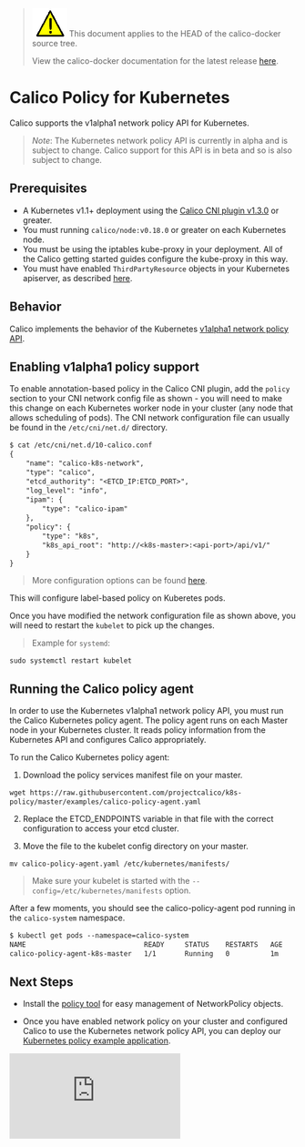 <!--- master only -->
> ![warning](../../images/warning.png) This document applies to the HEAD of the calico-docker source tree.
>
> View the calico-docker documentation for the latest release [here](https://github.com/projectcalico/calico-containers/blob/v0.19.0/README.md).
<!--- else
> You are viewing the calico-docker documentation for release **release**.
<!--- end of master only -->

# Calico Policy for Kubernetes
Calico supports the v1alpha1 network policy API for Kubernetes.
> *Note*: The Kubernetes network policy API is currently in alpha and is subject to change. Calico support for this API is in beta and so is also subject to change.

## Prerequisites
* A Kubernetes v1.1+ deployment using the [Calico CNI plugin v1.3.0](https://github.com/projectcalico/calico-cni/releases/latest) or greater.
* You must running `calico/node:v0.18.0` or greater on each Kubernetes node.
* You must be using the iptables kube-proxy in your deployment. All of the Calico getting started guides configure the kube-proxy in this way.
* You must have enabled `ThirdPartyResource` objects in your Kubernetes apiserver, as described [here](https://github.com/caseydavenport/kubernetes/blob/network-policy/docs/admin/network-policy.md#enabling-network-policy).

## Behavior
Calico implements the behavior of the Kubernetes [v1alpha1 network policy API](https://github.com/caseydavenport/kubernetes/blob/network-policy/docs/admin/network-policy.md#network-policy-in-kubernetes).

## Enabling v1alpha1 policy support

To enable annotation-based policy in the Calico CNI plugin, add the `policy` section to your CNI network config file as shown - you will need to make this change on each Kubernetes worker node in your cluster (any node that allows scheduling of pods).  The CNI network configuration file can usually be found in the `/etc/cni/net.d/` directory.
```
$ cat /etc/cni/net.d/10-calico.conf
{
    "name": "calico-k8s-network",
    "type": "calico",
    "etcd_authority": "<ETCD_IP:ETCD_PORT>",
    "log_level": "info",
    "ipam": {
        "type": "calico-ipam"
    },
    "policy": {
        "type": "k8s",
        "k8s_api_root": "http://<k8s-master>:<api-port>/api/v1/"
    }
}
```
> More configuration options can be found [here](https://github.com/projectcalico/calico-cni/blob/master/configuration.md).

This will configure label-based policy on Kuberetes pods.

Once you have modified the network configuration file as shown above, you will need to restart the `kubelet` to pick up the changes.

>Example for `systemd`:
```
sudo systemctl restart kubelet
```

## Running the Calico policy agent
In order to use the Kubernetes v1alpha1 network policy API, you must run the
Calico Kubernetes policy agent.  The policy agent runs on each Master node in your
Kubernetes cluster.  It reads policy information from the Kubernetes API and
configures Calico appropriately.

To run the Calico Kubernetes policy agent:

1. Download the policy services manifest file on your master.
```
wget https://raw.githubusercontent.com/projectcalico/k8s-policy/master/examples/calico-policy-agent.yaml
```

2. Replace the ETCD_ENDPOINTS variable in that file with the correct configuration to access your etcd cluster.

3. Move the file to the kubelet config directory on your master.
```
mv calico-policy-agent.yaml /etc/kubernetes/manifests/
```
> Make sure your kubelet is started with the `--config=/etc/kubernetes/manifests` option.

After a few moments, you should see the calico-policy-agent pod running in the `calico-system` namespace.
```
$ kubectl get pods --namespace=calico-system
NAME                             READY     STATUS    RESTARTS   AGE
calico-policy-agent-k8s-master   1/1       Running   0          1m
```

## Next Steps
- Install the [policy tool](https://github.com/projectcalico/k8s-policy/blob/v0.1.3/policy_tool/README.md) for easy management of NetworkPolicy objects.

- Once you have enabled network policy on your cluster and configured Calico to use the Kubernetes network
policy API, you can deploy our [Kubernetes policy example application](stars-demo/README.md).

[![Analytics](https://calico-ga-beacon.appspot.com/UA-52125893-3/calico-containers/docs/cni/kubernetes/NetworkPolicy.md?pixel)](https://github.com/igrigorik/ga-beacon)
